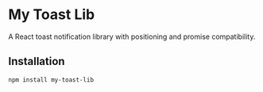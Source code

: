 # My Toast Lib

A React toast notification library with positioning and promise compatibility.

## Installation

```sh
npm install my-toast-lib
